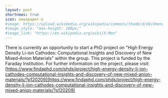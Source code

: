 ```yaml
---
layout: post
shortnews: true
icon: newspaper-o
#image: https://upload.wikimedia.org/wikipedia/commons/thumb/d/d4/Xmencomic-logo.svg/2000px-Xmencomic-logo.svg.png
#image_style: "max-height: 100px;"
#image_link: "https://en.wikipedia.org/wiki/X-Men"
---
```


There is currently an opportunity to start a PhD project on "High Energy Density Li-ion Cathodes: Computational Insights and Discovery of New Mixed-Anion Materials" within the group. This project is funded by the Faraday Institution. For further information on the project, please visit: [https://www.findaphd.com/phds/project/high-energy-density-li-ion-cathodes-computational-insights-and-discovery-of-new-mixed-anion-materials/?p120209](https://www.findaphd.com/phds/project/high-energy-density-li-ion-cathodes-computational-insights-and-discovery-of-new-mixed-anion-materials/?p120209)
